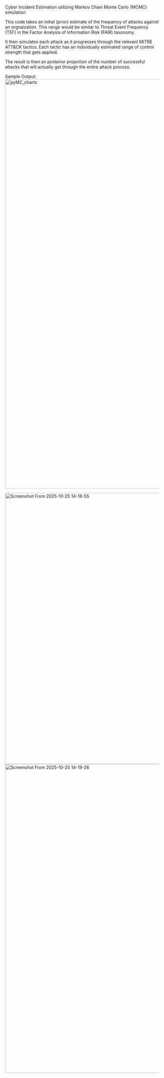 Cyber Incident Estimation utilizing Markov Chain Monte Carlo (MCMC) simulation

This code takes an initial (prior) estimate of the frequency of attacks against an orgnaization. This range would be similar to Threat Event Frequency (TEF) in the Factor Analysis of Information Risk (FAIR) taxonomy.

It then simulates each attack as it progresses through the relevant MITRE ATT&CK tactics. Each tactic has an individually estimated range of control strength that gets applied.

The result is then an posterior projection of the number of successful attacks that will actually get through the entire attack process.

Sample Output:
<img width="1800" height="1335" alt="pyMC_charts" src="https://github.com/user-attachments/assets/2a918ebf-e7e7-48dd-8f3f-3224a91a1148" />

<img width="1130" height="884" alt="Screenshot From 2025-10-25 14-18-55" src="https://github.com/user-attachments/assets/1d929563-d60f-40b6-b3a7-99f7175a9582" />

<img width="1228" height="1006" alt="Screenshot From 2025-10-25 14-19-26" src="https://github.com/user-attachments/assets/bc9c42ea-fc7a-46d6-91a6-282795a0b679" />

